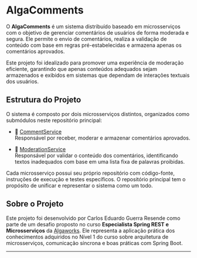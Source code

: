 # AlgaComments

O **AlgaComments** é um sistema distribuído baseado em microsserviços com o objetivo de gerenciar comentários de usuários de forma moderada e segura. Ele permite o envio de comentários, realiza a validação de conteúdo com base em regras pré-estabelecidas e armazena apenas os comentários aprovados.

Este projeto foi idealizado para promover uma experiência de moderação eficiente, garantindo que apenas conteúdos adequados sejam armazenados e exibidos em sistemas que dependam de interações textuais dos usuários.

## Estrutura do Projeto

O sistema é composto por dois microsserviços distintos, organizados como submódulos neste repositório principal:

- 🔗 [CommentService](https://github.com/cadugr/comment-service)  
  Responsável por receber, moderar e armazenar comentários aprovados.

- 🔗 [ModerationService](https://github.com/cadugr/moderation-service)  
  Responsável por validar o conteúdo dos comentários, identificando textos inadequados com base em uma lista fixa de palavras proibidas.

Cada microsserviço possui seu próprio repositório com código-fonte, instruções de execução e testes específicos. O repositório principal tem o propósito de unificar e representar o sistema como um todo.

## Sobre o Projeto

Este projeto foi desenvolvido por Carlos Eduardo Guerra Resende como parte de um desafio proposto no curso **Especialista Spring REST e Microsserviços** da [Algaworks](https://algaworks.com). Ele representa a aplicação prática dos conhecimentos adquiridos no Nível 1 do curso sobre arquitetura de microsserviços, comunicação síncrona e boas práticas com Spring Boot.

---
